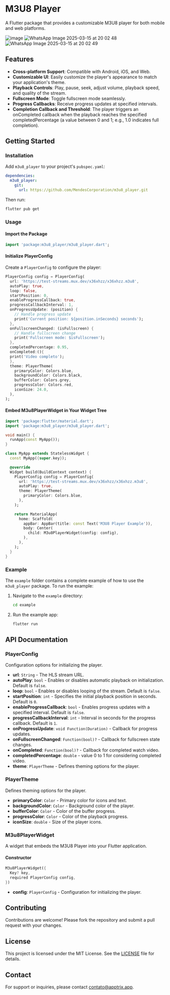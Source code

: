 # M3U8 Player

A Flutter package that provides a customizable M3U8 player for both mobile and web platforms.

![image](https://github.com/user-attachments/assets/c1151144-3daf-4107-9401-b13fd11ddf25)
![WhatsApp Image 2025-03-15 at 20 02 48](https://github.com/user-attachments/assets/a6155764-a998-4105-9806-3d3ce79007eb)
![WhatsApp Image 2025-03-15 at 20 02 49](https://github.com/user-attachments/assets/1fd392bc-fd76-47f5-8303-9a6c7b4dc43e)




## Features

- **Cross-platform Support**: Compatible with Android, iOS, and Web.
- **Customizable UI**: Easily customize the player's appearance to match your application's theme.
- **Playback Controls**: Play, pause, seek, adjust volume, playback speed, and quality of the stream.
- **Fullscreen Mode**: Toggle fullscreen mode seamlessly.
- **Progress Callbacks**: Receive progress updates at specified intervals.
- **Completion Callback and Threshold**: The player triggers an onCompleted callback when the playback reaches the specified completedPercentage (a value between 0 and 1; e.g., 1.0 indicates full completion).

## Getting Started

### Installation

Add `m3u8_player` to your project's `pubspec.yaml`:

```yaml
dependencies:
  m3u8_player:
    git:
      url: https://github.com/MendesCorporation/m3u8_player.git
```

Then run:

```bash
flutter pub get
```

### Usage

#### Import the Package

```dart
import 'package:m3u8_player/m3u8_player.dart';
```

#### Initialize PlayerConfig

Create a `PlayerConfig` to configure the player:

```dart
PlayerConfig config = PlayerConfig(
  url: 'https://test-streams.mux.dev/x36xhzz/x36xhzz.m3u8',
  autoPlay: true,
  loop: false,
  startPosition: 0,
  enableProgressCallback: true,
  progressCallbackInterval: 1,
  onProgressUpdate: (position) {
    // Handle progress update
    print('Current position: ${position.inSeconds} seconds');
  },
  onFullscreenChanged: (isFullscreen) {
    // Handle fullscreen change
    print('Fullscreen mode: $isFullscreen');
  },
  completedPercentage: 0.95,
  onCompleted:(){
  print('Video completo');
  },
  theme: PlayerTheme(
    primaryColor: Colors.blue,
    backgroundColor: Colors.black,
    bufferColor: Colors.grey,
    progressColor: Colors.red,
    iconSize: 24.0,
  ),
);
```

#### Embed M3u8PlayerWidget in Your Widget Tree

```dart
import 'package:flutter/material.dart';
import 'package:m3u8_player/m3u8_player.dart';

void main() {
  runApp(const MyApp());
}

class MyApp extends StatelessWidget {
  const MyApp({super.key});

  @override
  Widget build(BuildContext context) {
    PlayerConfig config = PlayerConfig(
      url: 'https://test-streams.mux.dev/x36xhzz/x36xhzz.m3u8',
      autoPlay: true,
      theme: PlayerTheme(
        primaryColor: Colors.blue,
      ),
    );

    return MaterialApp(
      home: Scaffold(
        appBar: AppBar(title: const Text('M3U8 Player Example')),
        body: Center(
          child: M3u8PlayerWidget(config: config),
        ),
      ),
    );
  }
}
```

### Example

The `example` folder contains a complete example of how to use the `m3u8_player` package. To run the example:

1. Navigate to the `example` directory:

   ```bash
   cd example
   ```

2. Run the example app:

   ```bash
   flutter run
   ```

## API Documentation

### PlayerConfig

Configuration options for initializing the player.

- **url**: `String` - The HLS stream URL.
- **autoPlay**: `bool` - Enables or disables automatic playback on initialization. Default is `false`.
- **loop**: `bool` - Enables or disables looping of the stream. Default is `false`.
- **startPosition**: `int` - Specifies the initial playback position in seconds. Default is `0`.
- **enableProgressCallback**: `bool` - Enables progress updates with a specified interval. Default is `false`.
- **progressCallbackInterval**: `int` - Interval in seconds for the progress callback. Default is `1`.
- **onProgressUpdate**: `void Function(Duration)` - Callback for progress updates.
- **onFullscreenChanged**: `Function(bool)?` - Callback for fullscreen state changes.
- **onCompleted**: `Function(bool)?` - Callback for completed watch video.
- **completedPercentage**: `double` - value 0 to 1 for considering completed video.
- **theme**: `PlayerTheme` - Defines theming options for the player.

### PlayerTheme

Defines theming options for the player.

- **primaryColor**: `Color` - Primary color for icons and text.
- **backgroundColor**: `Color` - Background color of the player.
- **bufferColor**: `Color` - Color of the buffer progress.
- **progressColor**: `Color` - Color of the playback progress.
- **iconSize**: `double` - Size of the player icons.

### M3u8PlayerWidget

A widget that embeds the M3U8 Player into your Flutter application.

#### Constructor

```dart
M3u8PlayerWidget({
  Key? key,
  required PlayerConfig config,
})
```

- **config**: `PlayerConfig` - Configuration for initializing the player.

## Contributing

Contributions are welcome! Please fork the repository and submit a pull request with your changes.

## License

This project is licensed under the MIT License. See the [LICENSE](LICENSE) file for details.

## Contact

For support or inquiries, please contact [contato@apptrix.app](contato@apptrix.app).
